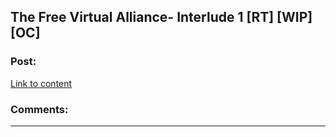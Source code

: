 ## The Free Virtual Alliance- Interlude 1 [RT] [WIP] [OC]

### Post:

[Link to content]()

### Comments:

---

